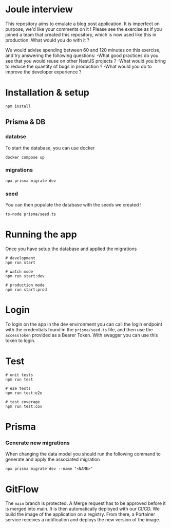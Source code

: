 # Joule interview

This repository aims to emulate a blog post application. It is imperfect on purpose, we'd like your comments on it !
Please see the exercise as if you joined a team that created this repository, which is now used like this in production. What would you do with it ?

We would advise spending between 60 and 120 minutes on this exercise, and try answering the following questions:
-What good practices do you see that you would reuse on other NestJS projects ?
-What would you bring to reduce the quantity of bugs in production ?
-What would you do to improve the developer experience ?

# Installation & setup

```shell
npm install
```

## Prisma & DB

### databse

To start the database, you can use docker

```shell
docker compose up
```

### migrations

```shell
npx prisma migrate dev
```

### seed

You can then populate the database with the seeds we created !

```shell
ts-node prisma/seed.ts
```

# Running the app

Once you have setup the database and applied the migrations

```shell
# development
npm run start

# watch mode
npm run start:dev

# production mode
npm run start:prod
```

# Login

To login on the app in the dev environment you can call the login endpoint with the credentials found in the `prisma/seed.ts` file,
and then use the `accessToken` provided as a Bearer Token. With swagger you can use this token to login.

# Test

```shell
# unit tests
npm run test

# e2e tests
npm run test:e2e

# test coverage
npm run test:cov
```

# Prisma

### Generate new migrations

When changing the data model you should run the following command to generate and apply the associated migration

```shell
npx prisma migrate dev --name "<NAME>"
```

# GitFlow

The `main` branch is protected. A Merge request has to be approved before it is merged into main. It is then automatically deployed with our CI/CD.
We build the image of the application on a registry. From there, a Portainer service receives a notification and deploys the new version of the image.
